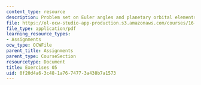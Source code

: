 ```yaml
---
content_type: resource
description: Problem set on Euler angles and planetary orbital elements.
file: https://ol-ocw-studio-app-production.s3.amazonaws.com/courses/16-346-astrodynamics-fall-2008/0f20d4a63c481a7674773a438b7a1573_ex_05.pdf
file_type: application/pdf
learning_resource_types:
- Assignments
ocw_type: OCWFile
parent_title: Assignments
parent_type: CourseSection
resourcetype: Document
title: Exercises 05
uid: 0f20d4a6-3c48-1a76-7477-3a438b7a1573
---
```

